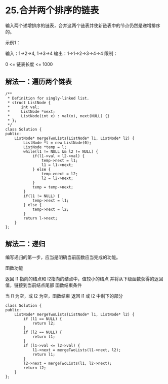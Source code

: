 # 25.合并两个排序的链表

输入两个递增排序的链表，合并这两个链表并使新链表中的节点仍然是递增排序的。

示例1：

输入：1->2->4, 1->3->4
输出：1->1->2->3->4->4
限制：

0 <= 链表长度 <= 1000

## 解法一：遍历两个链表

```
/**
 * Definition for singly-linked list.
 * struct ListNode {
 *     int val;
 *     ListNode *next;
 *     ListNode(int x) : val(x), next(NULL) {}
 * };
 */
class Solution {
public:
    ListNode* mergeTwoLists(ListNode* l1, ListNode* l2) {
        ListNode *l = new ListNode(0);
        ListNode *temp = l; 
        while(l1 != NULL && l2 != NULL) {
            if(l1->val < l2->val) {
                temp->next = l1;
                l1 = l1->next; 
            } else {
                temp->next = l2;
                l2 = l2->next;     
            }
            temp = temp->next;
        }
        if(l1 != NULL) {
            temp->next = l1;
        } else {
            temp->next = l2;
        }
        return l->next;
    }
};
```

## 解法二：递归

编写递归的第一步，应当是明确当前函数应当完成的功能。

函数功能

返回 l1 指向的结点和 l2指向的结点中，值较小的结点
并将从下级函数获得的返回值，链接到当前结点尾部
函数结束条件

当 l1 为空，或 l2 为空，函数结束
返回 l1 或 l2 中剩下的部分

```
class Solution {
public:
    ListNode* mergeTwoLists(ListNode* l1, ListNode* l2) {
        if (l1 == NULL) {
            return l2;
        }
        if (l2 == NULL) {
            return l1;
        }
        if (l1->val <= l2->val) {
            l1->next = mergeTwoLists(l1->next, l2);
            return l1;
        }
        l2->next = mergeTwoLists(l1, l2->next);
        return l2;
    }
};
```



